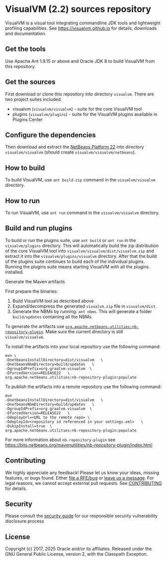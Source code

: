 # VisualVM (2.2) sources repository

VisualVM is a visual tool integrating commandline JDK tools and lightweight profiling capabilities. See https://visualvm.github.io for details, downloads and documentation.

## Get the tools

Use Apache Ant 1.9.15 or above and Oracle JDK 8 to build VisualVM from this repository.

## Get the sources

First download or clone this repository into directory `visualvm`. There are two project suites included:
  * visualvm (`visualvm/visualvm`) - suite for the core VisualVM tool
  * plugins (`visualvm/plugins`) - suite for the VisualVM plugins available in Plugins Center

## Configure the dependencies

Then download and extract the [NetBeans Platform 22](https://github.com/oracle/visualvm/releases/download/2.2/nb220_platform_20250323.zip) into directory `visualvm/visualvm` (should create `visualvm/visualvm/netbeans`).

## How to build

To build VisualVM, use `ant build-zip` command in the `visualvm/visualvm` directory. 

## How to run

To run VisualVM, use `ant run` command in the `visualvm/visualvm` directory.

## Build and run plugins

To build or run the plugins suite, use `ant build` or `ant run` in the `visualvm/plugins` directory. This will automatically build the zip distribution of the core VisualVM tool into `visualvm/visualvm/dist/visualvm.zip` and extract it into the `visualvm/plugins/visualvm` directory. After that the build of the plugins suite continues to build each of the individual plugins. Running the plugins suite means starting VisualVM with all the plugins installed.

Generate the Maven artifacts
 
 First prepare the binaries:
 
   1. Build VisualVM tool as described above
   2. Expand/decompress the generated `visualvm.zip` file in `visualvm/dist`.
   3. Generate the NBMs by running: `ant nbms`. This will generate a folder `build/updates` containing all the NBMs.
 
 To generate the artifacts use [`org.apache.netbeans.utilities:nb-repository-plugin`](https://bits.netbeans.org/mavenutilities/nb-repository-plugin/index.html). Make sure the current directory is still `visualvm/visualvm`.
 
 To install the artifacts into your local repository use the following command:
 
 ```
 mvn \
 -DnetbeansInstallDirectory=dist/visualvm   \
 -DnetbeansNbmDirectory=build/updates   \
 -DgroupIdPrefix=org.graalvm.visualvm  \
 -DforcedVersion=RELEASE22   \
 org.apache.netbeans.utilities:nb-repository-plugin:populate
 ```
 
 To publish the artifacts into a remote repository use the following command:
 
 ```
 mvn
 -DnetbeansInstallDirectory=dist/visualvm   \
 -DnetbeansNbmDirectory=build/updates   \
 -DgroupIdPrefix=org.graalvm.visualvm  \
 -DforcedVersion=RELEASE22   \
 -DdeployUrl=<URL to the remote repo> \
 -DdeployId=<repository id referenced in your settings.xml>   \
 -DskipInstall=true  \
 org.apache.netbeans.utilities:nb-repository-plugin:populate
 ```
 
 For more information about `nb-repository-plugin` see https://bits.netbeans.org/mavenutilities/nb-repository-plugin/index.html
 
 
## Contributing

We highly appreciate any feedback! Please let us know your ideas, missing features, or bugs found. Either [file a RFE/bug](https://github.com/oracle/visualvm/issues/new/choose) or [leave us a message](https://visualvm.github.io/feedback.html). For legal reasons, we cannot accept external pull requests. See 
[CONTRIBUTING](./CONTRIBUTING.md)
for details.

## Security

Please consult the [security guide](./SECURITY.md) for our responsible security vulnerability disclosure process

## License

Copyright (c) 2017, 2025 Oracle and/or its affiliates.
Released under the GNU General Public License, version 2, with the Classpath Exception.
